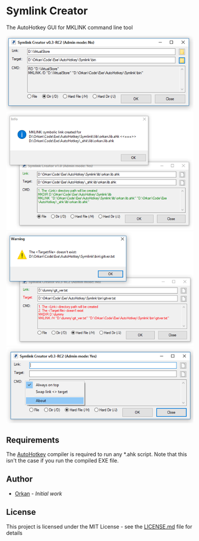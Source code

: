 # Symlink Creator

The AutoHotkey GUI for MKLINK command line tool

![Gui RD MKLINK](res/gui_v0.3.8-RC2_rd_mklink.png)
![Gui MKDIR MKLINK](res/gui_v1.0.0_green_mkdir_mklink_msg.png)
![Gui MsgBox MKDIR MKLINK](res/gui_v0.3.8-RC2_red_mkdir_mklink_msg.png)
![Gui Popup Menu](res/gui_v0.3.8-RC2_menu.png)

## Requirements

The [AutoHotkey](www.autohotkey.com) compiler is required to run any *.ahk script. Note that this isn't the case if you run the compiled EXE file.

## Author

* [Orkan](https://github.com/orkan) - *Initial work*

## License

This project is licensed under the MIT License - see the [LICENSE.md](LICENSE.md) file for details
